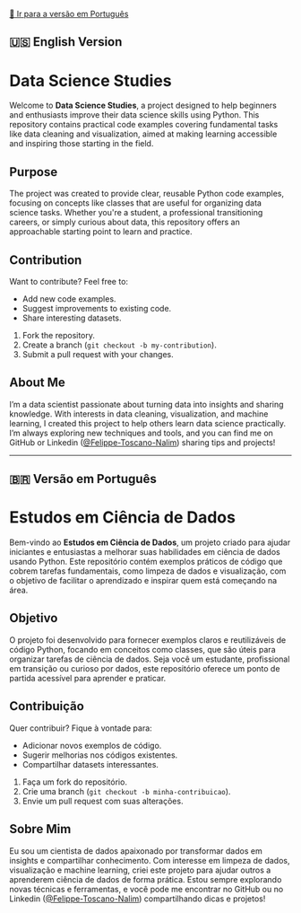 [📜 Ir para a versão em Português](#pt-br)

## 🇺🇸 English Version

# Data Science Studies 

Welcome to **Data Science Studies**, a project designed to help beginners and enthusiasts improve their data science skills using Python. This repository contains practical code examples covering fundamental tasks like data cleaning and visualization, aimed at making learning accessible and inspiring those starting in the field.

## Purpose
The project was created to provide clear, reusable Python code examples, focusing on concepts like classes that are useful for organizing data science tasks. Whether you're a student, a professional transitioning careers, or simply curious about data, this repository offers an approachable starting point to learn and practice.

## Contribution
Want to contribute? Feel free to:
- Add new code examples.
- Suggest improvements to existing code.
- Share interesting datasets.
1. Fork the repository.
2. Create a branch (`git checkout -b my-contribution`).
3. Submit a pull request with your changes.

## About Me
I’m a data scientist passionate about turning data into insights and sharing knowledge. With interests in data cleaning, visualization, and machine learning, I created this project to help others learn data science practically. I’m always exploring new techniques and tools, and you can find me on GitHub or Linkedin ([@Felippe-Toscano-Nalim](https://www.linkedin.com/in/felippe-toscano-nalim/)) sharing tips and projects!

---

## 🇧🇷 Versão em Português <a name="pt-br"></a>

# Estudos em Ciência de Dados

Bem-vindo ao **Estudos em Ciência de Dados**, um projeto criado para ajudar iniciantes e entusiastas a melhorar suas habilidades em ciência de dados usando Python. Este repositório contém exemplos práticos de código que cobrem tarefas fundamentais, como limpeza de dados e visualização, com o objetivo de facilitar o aprendizado e inspirar quem está começando na área.

## Objetivo
O projeto foi desenvolvido para fornecer exemplos claros e reutilizáveis de código Python, focando em conceitos como classes, que são úteis para organizar tarefas de ciência de dados. Seja você um estudante, profissional em transição ou curioso por dados, este repositório oferece um ponto de partida acessível para aprender e praticar.

## Contribuição
Quer contribuir? Fique à vontade para:
- Adicionar novos exemplos de código.
- Sugerir melhorias nos códigos existentes.
- Compartilhar datasets interessantes.
1. Faça um fork do repositório.
2. Crie uma branch (`git checkout -b minha-contribuicao`).
3. Envie um pull request com suas alterações.

## Sobre Mim
Eu sou um cientista de dados apaixonado por transformar dados em insights e compartilhar conhecimento. Com interesse em limpeza de dados, visualização e machine learning, criei este projeto para ajudar outros a aprenderem ciência de dados de forma prática. Estou sempre explorando novas técnicas e ferramentas, e você pode me encontrar no GitHub ou no Linkedin ([@Felippe-Toscano-Nalim](https://www.linkedin.com/in/felippe-toscano-nalim/)) compartilhando dicas e projetos!
